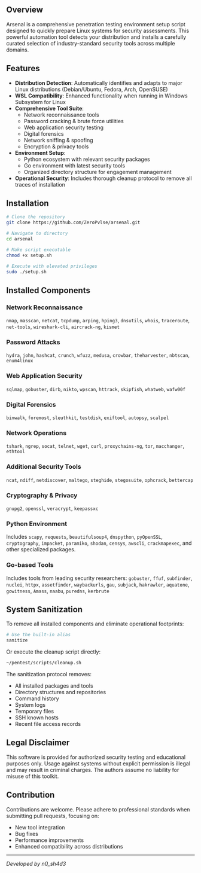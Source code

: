 ## Overview
Arsenal is a comprehensive penetration testing environment setup script designed to quickly prepare Linux systems for security assessments. This powerful automation tool detects your distribution and installs a carefully curated selection of industry-standard security tools across multiple domains.

## Features
- **Distribution Detection**: Automatically identifies and adapts to major Linux distributions (Debian/Ubuntu, Fedora, Arch, OpenSUSE)
- **WSL Compatibility**: Enhanced functionality when running in Windows Subsystem for Linux
- **Comprehensive Tool Suite**:
  - Network reconnaissance tools
  - Password cracking & brute force utilities
  - Web application security testing
  - Digital forensics
  - Network sniffing & spoofing
  - Encryption & privacy tools
- **Environment Setup**:
  - Python ecosystem with relevant security packages
  - Go environment with latest security tools
  - Organized directory structure for engagement management
- **Operational Security**: Includes thorough cleanup protocol to remove all traces of installation

## Installation
```bash
# Clone the repository
git clone https://github.com/ZeroPvlse/arsenal.git

# Navigate to directory
cd arsenal

# Make script executable
chmod +x setup.sh

# Execute with elevated privileges
sudo ./setup.sh
```

## Installed Components

### Network Reconnaissance
`nmap`, `masscan`, `netcat`, `tcpdump`, `arping`, `hping3`, `dnsutils`, `whois`, `traceroute`, `net-tools`, `wireshark-cli`, `aircrack-ng`, `kismet`

### Password Attacks
`hydra`, `john`, `hashcat`, `crunch`, `wfuzz`, `medusa`, `crowbar`, `theharvester`, `nbtscan`, `enum4linux`

### Web Application Security
`sqlmap`, `gobuster`, `dirb`, `nikto`, `wpscan`, `httrack`, `skipfish`, `whatweb`, `wafw00f`

### Digital Forensics
`binwalk`, `foremost`, `sleuthkit`, `testdisk`, `exiftool`, `autopsy`, `scalpel`

### Network Operations
`tshark`, `ngrep`, `socat`, `telnet`, `wget`, `curl`, `proxychains-ng`, `tor`, `macchanger`, `ethtool`

### Additional Security Tools
`ncat`, `ndiff`, `netdiscover`, `maltego`, `steghide`, `stegosuite`, `ophcrack`, `bettercap`

### Cryptography & Privacy
`gnupg2`, `openssl`, `veracrypt`, `keepassxc`

### Python Environment
Includes `scapy`, `requests`, `beautifulsoup4`, `dnspython`, `pyOpenSSL`, `cryptography`, `impacket`, `paramiko`, `shodan`, `censys`, `awscli`, `crackmapexec`, and other specialized packages.

### Go-based Tools
Includes tools from leading security researchers: `gobuster`, `ffuf`, `subfinder`, `nuclei`, `httpx`, `assetfinder`, `waybackurls`, `gau`, `subjack`, `hakrawler`, `aquatone`, `gowitness`, `Amass`, `naabu`, `puredns`, `kerbrute`

## System Sanitization

To remove all installed components and eliminate operational footprints:

```bash
# Use the built-in alias
sanitize
```

Or execute the cleanup script directly:
```bash
~/pentest/scripts/cleanup.sh
```

The sanitization protocol removes:
- All installed packages and tools
- Directory structures and repositories
- Command history
- System logs
- Temporary files
- SSH known hosts
- Recent file access records

## Legal Disclaimer

This software is provided for authorized security testing and educational purposes only. Usage against systems without explicit permission is illegal and may result in criminal charges. The authors assume no liability for misuse of this toolkit.

## Contribution

Contributions are welcome. Please adhere to professional standards when submitting pull requests, focusing on:
- New tool integration
- Bug fixes
- Performance improvements
- Enhanced compatibility across distributions

---
*Developed by n0_sh4d3*
